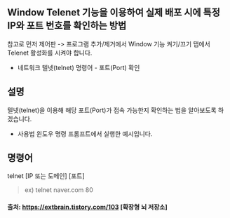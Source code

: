 ## Window Telenet 기능을 이용하여 실제 배포 시에 특정 IP와 포트 번호를 확인하는 방법


참고로 먼저 제어판 -> 프로그램 추가/제거에서 Window 기능 켜기/끄기 탭에서 Telenet 활성화를 시켜야 합니다.

- 네트워크 텔넷(telnet) 명령어 - 포트(Port) 확인


## 설명

텔넷(telnet)을 이용해 해당 포트(Port)가 접속 가능한지 확인하는 법을 알아보도록 하겠습니다.


- 사용법
윈도우 명령 프롬프트에서 실행한 예시입니다.


## 명령어
telnet [IP 또는 도메인] [포트]

> ex) telnet naver.com 80


#### 출처: https://extbrain.tistory.com/103 [확장형 뇌 저장소]
